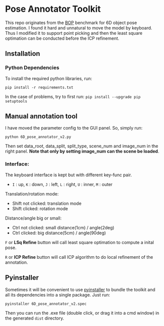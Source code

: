 # Pose Annotator Toolkit

This repo originates from the [BOP]((http://bop.felk.cvut.cz)) benchmark for 6D object pose estimation.
I found it hard and unnatural to move the model by keyboard. 
Thus I modified it to support point picking and then the least square optimation can be conducted before the ICP refinement.


## Installation

### Python Dependencies

To install the required python libraries, run:
```
pip install -r requirements.txt
```

In the case of problems, try to first run: ```pip install --upgrade pip setuptools```


## Manual annotation tool

I have moved the parameter config to the GUI panel. So, simply run:

```
python 6D_pose_annotator_v2.py
```
Then set data_root, data_split, split_type, scene_num and image_num in the right panel. **Note that only by setting image_num can the scene be loaded**.

### Interface:

The keyboard interface is kept but with different key-func pair.
- `I` : up, `K` : down, `J` : left, `L` : right, `U` : inner, `M` : outer

Translation/rotation mode:
- Shift not clicked: translation mode
- Shift clicked: rotation mode

Distance/angle big or small:
- Ctrl not clicked: small distance(1cm) / angle(2deg)
- Ctrl clicked: big distance(5cm) / angle(90deg)

`F` or **LSq Refine** button will call least square optimation to compute a inital pose.

`R` or **ICP Refine** button will call ICP algorithm to do local refinement of the annotation.

## Pyinstaller

Sometimes it will be convenient to use [pyinstaller](https://pyinstaller.org/en/stable/) to bundle the toolkit and all its dependencies into a single package. Just run:
```
pyinstaller 6D_pose_annotator_v2.spec
```
Then you can run the .exe file (double click, or drag it into a cmd window) in the generated `dist` directory.